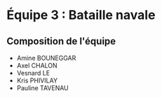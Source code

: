 Équipe 3 : Bataille navale
========================

Composition de l'équipe
--------------
 * Amine BOUNEGGAR
 * Axel CHALON
 * Vesnard LE
 * Kris PHIVILAY
 * Pauline TAVENAU